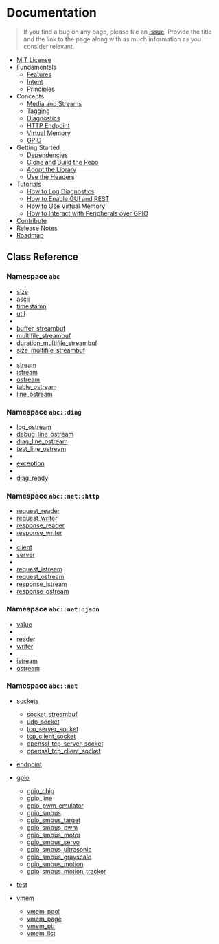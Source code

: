 # Documentation

> If you find a bug on any page, please file an [issue](../../../issues).
Provide the title and the link to the page along with as much information as you consider relevant.

- [MIT License](../LICENSE)
- Fundamentals
  - [Features](fundamentals/features.md)
  - [Intent](fundamentals/intent.md)
  - [Principles](fundamentals/principles.md)
- Concepts
  - [Media and Streams](concepts/media_and_streams.md)
  - [Tagging](concepts/tagging.md)
  - [Diagnostics](concepts/diagnostics.md)
  - [HTTP Endpoint](concepts/endpoint.md)
  - [Virtual Memory](concepts/vmem.md)
  - [GPIO](concepts/gpio.md)
- Getting Started
  - [Dependencies](start/dependencies.md)
  - [Clone and Build the Repo](start/clone_and_build.md)
  - [Adopt the Library](start/adopt.md)
  - [Use the Headers](start/use.md)
- Tutorials
  - [How to Log Diagnostics](tutorials/diagnostics.md)
  - [How to Enable GUI and REST](tutorials/endpoint.md)
  - [How to Use Virtual Memory](tutorials/vmem.md)
  - [How to Interact with Peripherals over GPIO](tutorials/gpio.md)
- [Contribute](contribute.md)
- [Release Notes](releases.md)
- [Roadmap](roadmap.md)

## Class Reference
### Namespace `abc`

- [size](ref/size.md)
- [ascii](ref/ascii.md)
- [timestamp](ref/timestamp.md)
- [util](ref/util.md)
-
- [buffer_streambuf](ref/buffer_streambuf.md)
- [multifile_streambuf](ref/multifile_streambuf.md)
- [duration_multifile_streambuf](ref/multifile_streambuf.md)
- [size_multifile_streambuf](ref/multifile_streambuf.md)
-
- [stream](ref/stream.md)
- [istream](ref/stream.md)
- [ostream](ref/stream.md)
- [table_ostream](ref/table_stream.md)
- [line_ostream](ref/table_stream.md)

### Namespace `abc::diag`

- [log_ostream](ref/log.md)
- [debug_line_ostream](ref/log.md)
- [diag_line_ostream](ref/log.md)
- [test_line_ostream](ref/log.md)
-
- [exception](ref/exception.md)
-
- [diag_ready](ref/diag_ready.md)

### Namespace `abc::net::http`

- [request_reader](ref/http.md)
- [request_writer](ref/http.md)
- [response_reader](ref/http.md)
- [response_writer](ref/http.md)
-
- [client](ref/http.md)
- [server](ref/http.md)
-
- [request_istream](ref/http.md)
- [request_ostream](ref/http.md)
- [response_istream](ref/http.md)
- [response_ostream](ref/http.md)

### Namespace `abc::net::json`

- [value](ref/json.md)
-
- [reader](ref/json.md)
- [writer](ref/json.md)
-
- [istream](ref/json.md)
- [ostream](ref/json.md)

### Namespace `abc::net`

- [sockets](ref/socket.md)
  - [socket_streambuf](ref/socket.md)
  - [udp_socket](ref/socket.md)
  - [tcp_server_socket](ref/socket.md)
  - [tcp_client_socket](ref/socket.md)
  - [openssl_tcp_server_socket](ref/openssl_socket.md)
  - [openssl_tcp_client_socket](ref/openssl_socket.md)
- [endpoint](ref/endpoint.md)



- [gpio](ref/gpio.md)
  - [gpio_chip](ref/gpio.md)
  - [gpio_line](ref/gpio.md)
  - [gpio_pwm_emulator](ref/gpio.md)
  - [gpio_smbus](ref/gpio.md)
  - [gpio_smbus_target](ref/gpio.md)
  - [gpio_smbus_pwm](ref/gpio.md)
  - [gpio_smbus_motor](ref/gpio.md)
  - [gpio_smbus_servo](ref/gpio.md)
  - [gpio_smbus_ultrasonic](ref/gpio.md)
  - [gpio_smbus_grayscale](ref/gpio.md)
  - [gpio_smbus_motion](ref/gpio.md)
  - [gpio_smbus_motion_tracker](ref/gpio.md)
- [test](ref/test.md)
- [vmem](ref/vmem.md)
  - [vmem_pool](ref/vmem.md)
  - [vmem_page](ref/vmem.md)
  - [vmem_ptr](ref/vmem.md)
  - [vmem_list](ref/vmem.md)
